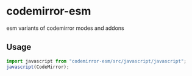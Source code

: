 # codemirror-esm
esm variants of codemirror modes and addons

## Usage

```javascript
import javascript from "codemirror-esm/src/javascript/javascript";
javascript(CodeMirror);
```